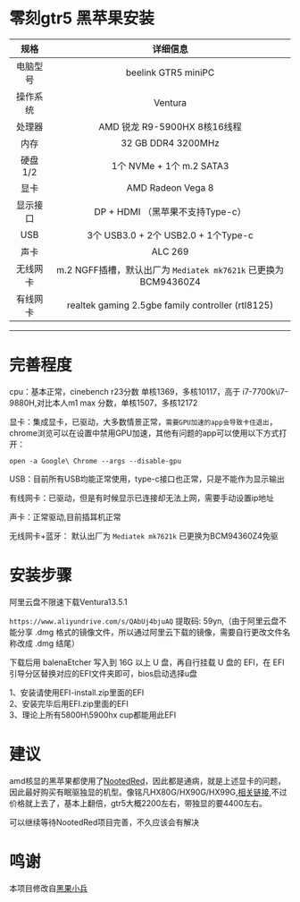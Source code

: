 # 零刻gtr5 黑苹果安装


|   规格   |                           详细信息                           |
| :------: | :----------------------------------------------------------: |
| 电脑型号 |                beelink GTR5 miniPC                 |
| 操作系统 |                Ventura              |
|  处理器  |       AMD 锐龙 R9-5900HX 8核16线程       |
|   内存   |            32 GB DDR4 3200MHz            |
| 硬盘1/2  |               1个 NVMe + 1个 m.2 SATA3                 |
|   显卡   |                 AMD Radeon Vega 8                 |
| 显示接口 |   DP +  HDMI （黑苹果不支持Type-c）    |
| USB   |   3个 USB3.0 + 2个 USB2.0 + 1个Type-c    |
|   声卡   |                       ALC 269                       |
| 无线网卡 | m.2 NGFF插槽，默认出厂为 `Mediatek mk7621k` 已更换为BCM94360Z4 |
| 有线网卡 |               realtek gaming 2.5gbe family controller (rtl8125)               |

 
 --------------
 
 
 # 完善程度 
 
 cpu：基本正常，cinebench r23分数 单核1369，多核10117，高于 i7-7700k\i7-9880H,对比本人m1 max 分数，单核1507，多核12172
 
 显卡：集成显卡，已驱动，大多数情景正常，`需要GPU加速的app会导致卡住退出`，chrome浏览可以在设置中禁用GPU加速，其他有问题的app可以使用以下方式打开：
 
 `open -a Google\ Chrome --args --disable-gpu`
 
 USB：目前所有USB均能正常使用，type-c接口也正常，只是不能作为显示输出
 
 有线网卡：已驱动，但是有时候显示已连接却无法上网，需要手动设置ip地址
 
 声卡：正常驱动,目前插耳机正常
 
 无线网卡+蓝牙： 默认出厂为 `Mediatek mk7621k` 已更换为BCM94360Z4免驱
 
 
 # 安装步骤
 
 阿里云盘不限速下载Ventura13.5.1
 
`https://www.aliyundrive.com/s/QAbUj4bjuAQ` 提取码: 59yn,（由于阿里云盘不能分享 .dmg 格式的镜像文件，所以通过阿里云下载的镜像，需要自行更改文件名称改成 .dmg 结尾）  

  下载后用 balenaEtcher 写入到 16G 以上 U 盘，再自行挂载 U 盘的 EFI，在 EFI   引导分区替换对应的EFI文件夹即可，bios启动选择u盘  
  
 1、安装请使用EFI-install.zip里面的EFI  
 2、安装完毕后用EFI.zip里面的EFI   
 3、理论上所有5800H\5900hx cup都能用此EFI 
 
 
 
 
 
 # 建议
 
 amd核显的黑苹果都使用了[NootedRed](https://github.com/ChefKissInc/NootedRed)，因此都是通病，就是上述显卡的问题，因此最好购买有眠驱独显的机型。像铭凡HX80G/HX90G/HX99G,[相关链接](https://github.com/daliansky/minisforum-HX90G-Hackintosh),不过价格就上去了，基本上翻倍，gtr5大概2200左右，带独显的要4400左右。
 
 可以继续等待NootedRed项目完善，不久应该会有解决
 
 
 # 鸣谢
 本项目修改自[黑果小兵](https://github.com/daliansky/Beelink-SER5-Hackintosh)
 




